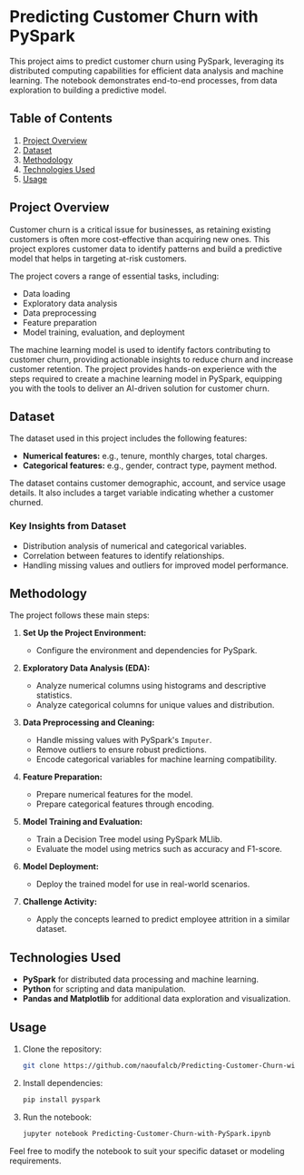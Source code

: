 # Predicting Customer Churn with PySpark

This project aims to predict customer churn using PySpark, leveraging its distributed computing capabilities for efficient data analysis and machine learning. The notebook demonstrates end-to-end processes, from data exploration to building a predictive model.

## Table of Contents
1. [Project Overview](#project-overview)
2. [Dataset](#dataset)
3. [Methodology](#methodology)
4. [Technologies Used](#technologies-used)
5. [Usage](#usage)

## Project Overview
Customer churn is a critical issue for businesses, as retaining existing customers is often more cost-effective than acquiring new ones. This project explores customer data to identify patterns and build a predictive model that helps in targeting at-risk customers.

The project covers a range of essential tasks, including:
- Data loading
- Exploratory data analysis
- Data preprocessing
- Feature preparation
- Model training, evaluation, and deployment

The machine learning model is used to identify factors contributing to customer churn, providing actionable insights to reduce churn and increase customer retention. The project provides hands-on experience with the steps required to create a machine learning model in PySpark, equipping you with the tools to deliver an AI-driven solution for customer churn.

## Dataset
The dataset used in this project includes the following features:
- **Numerical features:** e.g., tenure, monthly charges, total charges.
- **Categorical features:** e.g., gender, contract type, payment method.

The dataset contains customer demographic, account, and service usage details. It also includes a target variable indicating whether a customer churned.

### Key Insights from Dataset
- Distribution analysis of numerical and categorical variables.
- Correlation between features to identify relationships.
- Handling missing values and outliers for improved model performance.

## Methodology
The project follows these main steps:

1. **Set Up the Project Environment:**
   - Configure the environment and dependencies for PySpark.

2. **Exploratory Data Analysis (EDA):**
   - Analyze numerical columns using histograms and descriptive statistics.
   - Analyze categorical columns for unique values and distribution.

3. **Data Preprocessing and Cleaning:**
   - Handle missing values with PySpark's `Imputer`.
   - Remove outliers to ensure robust predictions.
   - Encode categorical variables for machine learning compatibility.

4. **Feature Preparation:**
   - Prepare numerical features for the model.
   - Prepare categorical features through encoding.

5. **Model Training and Evaluation:**
   - Train a Decision Tree model using PySpark MLlib.
   - Evaluate the model using metrics such as accuracy and F1-score.

6. **Model Deployment:**
   - Deploy the trained model for use in real-world scenarios.

7. **Challenge Activity:**
   - Apply the concepts learned to predict employee attrition in a similar dataset.

## Technologies Used
- **PySpark** for distributed data processing and machine learning.
- **Python** for scripting and data manipulation.
- **Pandas and Matplotlib** for additional data exploration and visualization.

## Usage
1. Clone the repository:
   ```bash
   git clone https://github.com/naoufalcb/Predicting-Customer-Churn-with-PySpark.git
   ```

2. Install dependencies:
   ```bash
   pip install pyspark
   ```

3. Run the notebook:
   ```bash
   jupyter notebook Predicting-Customer-Churn-with-PySpark.ipynb
   ```

Feel free to modify the notebook to suit your specific dataset or modeling requirements.
